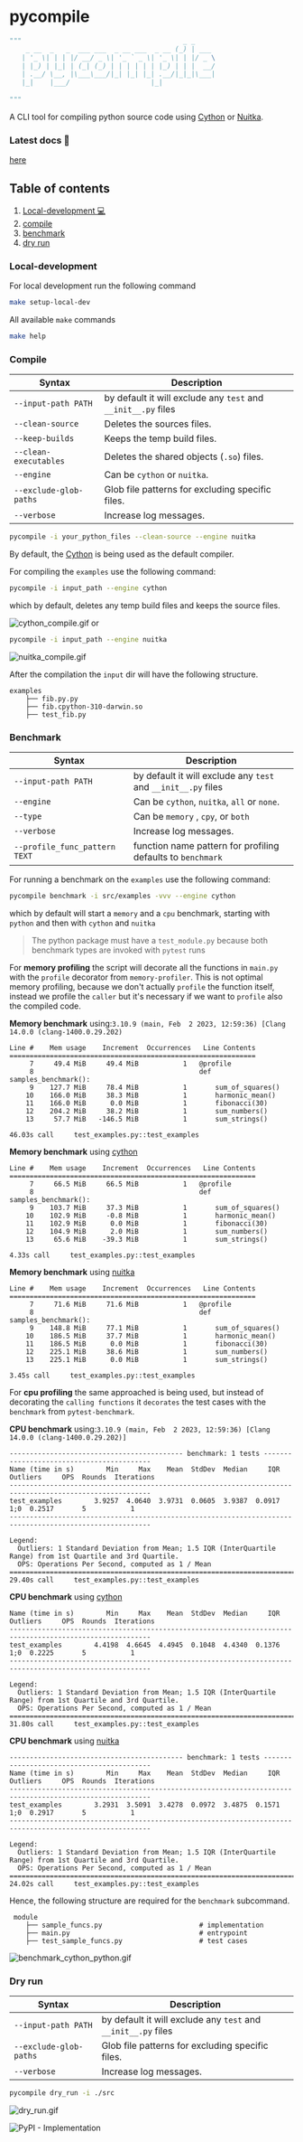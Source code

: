 # pycompile

```python
"""                                        _ _
    _ __  _   _  ___ ___  _ __ ___  _ __ (_) | ___
   | '_ \| | | |/ __/ _ \| '_ ` _ \| '_ \| | |/ _ \
   | |_) | |_| | (_| (_) | | | | | | |_) | | |  __/
   | .__/ \__, |\___\___/|_| |_| |_| .__/|_|_|\___|
   |_|    |___/                    |_|
   
"""
```
A CLI tool for compiling python source code using [Cython](https://cython.org/)  or
[Nuitka](https://nuitka.net/).


### Latest docs 📝
[here](https://iplitharas.github.io/pycompile/)

## Table of contents
1. [Local-development 💻](#local-development)
2. [compile](#compile)
3. [benchmark](#benchmark)
4. [dry run](#dry-run)



### Local-development
For local development run the following command
```bash
make setup-local-dev
```
All available `make` commands
```bash
make help
```

### Compile

| Syntax                 | Description                                                   |
|------------------------|---------------------------------------------------------------|
| `--input-path PATH`    | by default it will exclude any `test` and `__init__.py` files |
| `--clean-source`       | Deletes the sources files.                                    |
| `--keep-builds`        | Keeps the temp build files.                                   |
| `--clean-executables`  | Deletes the shared objects (`.so`) files.                     |
| `--engine`             | Can be `cython` or `nuitka`.                                  |
| `--exclude-glob-paths` | Glob file patterns for excluding specific files.              |
| `--verbose`            | Increase log messages.                                        |

```bash
pycompile -i your_python_files --clean-source --engine nuitka 
```

By default, the [Cython](https://cython.org/) is being used as the default
compiler. 

For compiling the `examples` use the following command:
```bash
pycompile -i input_path --engine cython 
```
which by default, deletes any temp build files and keeps the source files.

![cython_compile.gif](data/cython_compile.gif) or 
```bash
pycompile -i input_path --engine nuitka
```
![nuitka_compile.gif](data/nuitka_compile.gif)

After the compilation the `input` dir  will have the following structure.

```text
examples
    ├── fib.py.py                           
    ├── fib.cpython-310-darwin.so                      
    ├── test_fib.py                   
```

### Benchmark


| Syntax                        | Description                                                   |
|-------------------------------|---------------------------------------------------------------|
| `--input-path PATH`           | by default it will exclude any `test` and `__init__.py` files |
| `--engine`                    | Can be `cython`, `nuitka`, `all` or `none`.                   |
| `--type`                      | Can be `memory` , `cpy`, or `both`                            |
| `--verbose`                   | Increase log messages.                                        |
| `--profile_func_pattern TEXT` | function name pattern for profiling defaults to `benchmark`   |

For running a benchmark on  the `examples` use the following command:
```bash
pycompile benchmark -i src/examples -vvv --engine cython
```
which by default will start a `memory` and a `cpu` benchmark, starting with 
`python` and then with `cython` and `nuitka`
> The python package must have a `test_module.py` because both benchmark types are invoked 
> with `pytest` runs

For **memory profiling** the script will decorate all the functions in `main.py` 
  with the `profile` decorator from `memory-profiler`. This is not optimal memory profiling, 
  because we don't actually `profile` the function itself, instead we profile the `caller` but it's necessary
  if we want to `profile` also the compiled code.

**Memory benchmark** using:`3.10.9 (main, Feb  2 2023, 12:59:36) [Clang 14.0.0 (clang-1400.0.29.202)`
```text
Line #    Mem usage    Increment  Occurrences   Line Contents
=============================================================
     7     49.4 MiB     49.4 MiB           1   @profile
     8                                         def samples_benchmark():
     9    127.7 MiB     78.4 MiB           1       sum_of_squares()
    10    166.0 MiB     38.3 MiB           1       harmonic_mean()
    11    166.0 MiB      0.0 MiB           1       fibonacci(30)
    12    204.2 MiB     38.2 MiB           1       sum_numbers()
    13     57.7 MiB   -146.5 MiB           1       sum_strings()
```
```text
46.03s call     test_examples.py::test_examples
```
**Memory benchmark** using [cython](https://cython.org/)
```text
Line #    Mem usage    Increment  Occurrences   Line Contents
=============================================================
     7     66.5 MiB     66.5 MiB           1   @profile
     8                                         def samples_benchmark():
     9    103.7 MiB     37.3 MiB           1       sum_of_squares()
    10    102.9 MiB     -0.8 MiB           1       harmonic_mean()
    11    102.9 MiB      0.0 MiB           1       fibonacci(30)
    12    104.9 MiB      2.0 MiB           1       sum_numbers()
    13     65.6 MiB    -39.3 MiB           1       sum_strings()
```
```text
4.33s call     test_examples.py::test_examples
```
**Memory benchmark** using [nuitka](https://nuitka.net/index.html)
```text
Line #    Mem usage    Increment  Occurrences   Line Contents
=============================================================
     7     71.6 MiB     71.6 MiB           1   @profile
     8                                         def samples_benchmark():
     9    148.8 MiB     77.1 MiB           1       sum_of_squares()
    10    186.5 MiB     37.7 MiB           1       harmonic_mean()
    11    186.5 MiB      0.0 MiB           1       fibonacci(30)
    12    225.1 MiB     38.6 MiB           1       sum_numbers()
    13    225.1 MiB      0.0 MiB           1       sum_strings()
```
```text
3.45s call     test_examples.py::test_examples
```

For **cpu profiling** the same approached is being used, but instead of decorating the `calling functions` 
 it `decorates` the test cases with the `benchmark` from `pytest-benchmark`.

**CPU benchmark** using:`3.10.9 (main, Feb  2 2023, 12:59:36) [Clang 14.0.0 (clang-1400.0.29.202)]`
```text
------------------------------------------- benchmark: 1 tests ------------------------------------------
Name (time in s)        Min     Max    Mean  StdDev  Median     IQR  Outliers     OPS  Rounds  Iterations
---------------------------------------------------------------------------------------------------------
test_examples        3.9257  4.0640  3.9731  0.0605  3.9387  0.0917       1;0  0.2517       5           1
---------------------------------------------------------------------------------------------------------

Legend:
  Outliers: 1 Standard Deviation from Mean; 1.5 IQR (InterQuartile Range) from 1st Quartile and 3rd Quartile.
  OPS: Operations Per Second, computed as 1 / Mean
=================================================================================================================
29.40s call     test_examples.py::test_examples
```

**CPU benchmark** using [cython](https://cython.org/)
```text
Name (time in s)        Min     Max    Mean  StdDev  Median     IQR  Outliers     OPS  Rounds  Iterations
---------------------------------------------------------------------------------------------------------
test_examples        4.4198  4.6645  4.4945  0.1048  4.4340  0.1376       1;0  0.2225       5           1
---------------------------------------------------------------------------------------------------------

Legend:
  Outliers: 1 Standard Deviation from Mean; 1.5 IQR (InterQuartile Range) from 1st Quartile and 3rd Quartile.
  OPS: Operations Per Second, computed as 1 / Mean
===================================================================================================================
31.80s call     test_examples.py::test_examples
```

**CPU benchmark** using [nuitka](https://nuitka.net/index.html)
```text
------------------------------------------- benchmark: 1 tests ------------------------------------------
Name (time in s)        Min     Max    Mean  StdDev  Median     IQR  Outliers     OPS  Rounds  Iterations
---------------------------------------------------------------------------------------------------------
test_examples        3.2931  3.5091  3.4278  0.0972  3.4875  0.1571       1;0  0.2917       5           1
---------------------------------------------------------------------------------------------------------

Legend:
  Outliers: 1 Standard Deviation from Mean; 1.5 IQR (InterQuartile Range) from 1st Quartile and 3rd Quartile.
  OPS: Operations Per Second, computed as 1 / Mean
===================================================================================================================
24.02s call     test_examples.py::test_examples
```

Hence, the following structure are required for the `benchmark` subcommand.

```text
 module
    ├── sample_funcs.py                        # implementation
    ├── main.py                                # entrypoint
    ├── test_sample_funcs.py                   # test cases
```


![benchmark_cython_python.gif](data/benchmark_cython_python.gif)


### Dry run 

| Syntax                 | Description                                                   |
|------------------------|---------------------------------------------------------------|
| `--input-path PATH`    | by default it will exclude any `test` and `__init__.py` files |
| `--exclude-glob-paths` | Glob file patterns for excluding specific files.              |
| `--verbose`            | Increase log messages.                                        |

```bash
pycompile dry_run -i ./src
```

![dry_run.gif](data/dry_run.gif)



![PyPI - Implementation](https://img.shields.io/pypi/implementation/pycompile)
